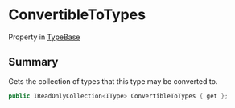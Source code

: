 # ConvertibleToTypes

Property in [TypeBase](broken-reference)

## Summary

Gets the collection of types that this type may be converted to.

```csharp
public IReadOnlyCollection<IType> ConvertibleToTypes { get };
```
